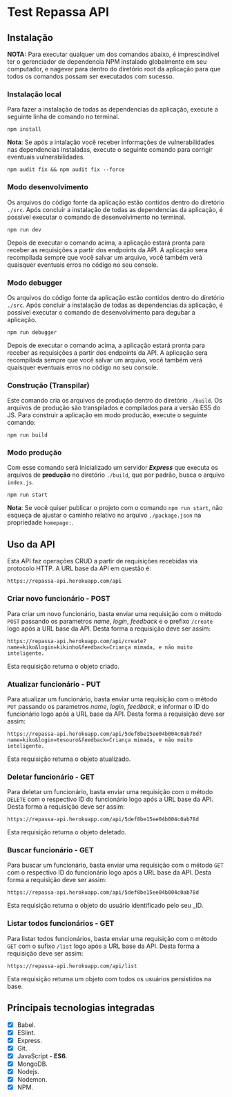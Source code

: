 # Test Repassa API

## Instalação

**NOTA:** Para executar qualquer um dos comandos abaixo, é imprescindível ter o gerenciador de dependencia NPM instalado globalmente em seu computador, e nagevar para dentro do diretório root da aplicação para que todos os comandos possam ser executados com sucesso.

### Instalação local

Para fazer a instalação de todas as dependencias da aplicação, execute a seguinte linha de comando no terminal.

    npm install

**Nota**: Se após a intalação você receber informações de vulnerabilidades nas dependencias instaladas, execute o seguinte comando para corrigir eventuais vulnerabilidades.

    npm audit fix && npm audit fix --force

### Modo desenvolvimento

Os arquivos do código fonte da aplicação estão contidos dentro do diretório `./src`.
Após concluir a instalação de todas as dependencias da aplicação, é possível executar o comando de desenvolvimento no terminal.

    npm run dev

Depois de executar o comando acima, a aplicação estará pronta para receber as requisições a partir dos endpoints da API.
A aplicação sera recompilada sempre que você salvar um arquivo, você também verá quaisquer eventuais erros no código no seu console.

### Modo debugger

Os arquivos do código fonte da aplicação estão contidos dentro do diretório `./src`.
Após concluir a instalação de todas as dependencias da aplicação, é possível executar o comando de desenvolvimento para degubar a aplicação.

    npm run debugger

Depois de executar o comando acima, a aplicação estará pronta para receber as requisições a partir dos endpoints da API.
A aplicação sera recompilada sempre que você salvar um arquivo, você também verá quaisquer eventuais erros no código no seu console.

### Construção (Transpilar)

Este comando cria os arquivos de produção dentro do diretório `./build`. Os arquivos de produção são transpilados e compilados para a versão ES5 do JS.
Para construir a aplicação em modo producão, execute o seguinte comando:

    npm run build

### Modo produção

Com esse comando será inicializado um servidor **_Express_** que executa os arquivos de **produção** no diretório `./build`, que por padrão, busca o arquivo `index.js`.

    npm run start

**Nota**: Se você quiser publicar o projeto com o comando `npm run start`, não esqueça de ajustar o caminho relativo no arquivo `./package.json` na propriedade `homepage:`.

## Uso da API

Esta API faz operações CRUD a partir de requisições recebidas via protocolo HTTP. A URL base da API em questão é:

    https://repassa-api.herokuapp.com/api

### Criar novo funcionário - POST

Para criar um novo funcionário, basta enviar uma requisição com o método `POST` passando os parametros *name*, *login*, *feedback* e o prefixo `/create` logo após a URL base da API.
Desta forma a requisição deve ser assim:

    https://repassa-api.herokuapp.com/api/create?name=kiko&login=kikinho&feedback=Criança mimada, e não muito inteligente.

Esta requisição returna o objeto criado.

### Atualizar funcionário - PUT

Para atualizar um funcionário, basta enviar uma requisição com o método `PUT` passando os parametros *name*, *login*, *feedback*, e informar o ID do funcionário logo após a URL base da API. Desta forma a requisição deve ser assim:

    https://repassa-api.herokuapp.com/api/5def8be15ee04b004c0ab78d?name=kiko&login=tesouro&feedback=Criança mimada, e não muito inteligente.

Esta requisição returna o objeto atualizado.

### Deletar funcionário - GET

Para deletar um funcionário, basta enviar uma requisição com o método `DELETE` com o respectivo ID do funcionário logo após a URL base da API.
Desta forma a requisição deve ser assim:

    https://repassa-api.herokuapp.com/api/5def8be15ee04b004c0ab78d

Esta requisição returna o objeto deletado.

### Buscar funcionário - GET

Para buscar um funcionário, basta enviar uma requisição com o método `GET` com o respectivo ID do funcionário logo após a URL base da API.
Desta forma a requisição deve ser assim:

    https://repassa-api.herokuapp.com/api/5def8be15ee04b004c0ab78d

Esta requisição returna o objeto do usuário identificado pelo seu _ID.

### Listar todos funcionários - GET

Para listar todos funcionários, basta enviar uma requisição com o método `GET` com o sufixo `/list` logo após a URL base da API.
Desta forma a requisição deve ser assim:

    https://repassa-api.herokuapp.com/api/list

Esta requisição returna um objeto com todos os usuários persistidos na base.

## Principais tecnologias integradas

- [x] Babel.
- [x] ESlint.
- [x] Express.
- [x] Git.
- [x] JavaScript - **ES6**.
- [x] MongoDB.
- [x] Nodejs.
- [x] Nodemon.
- [x] NPM.
